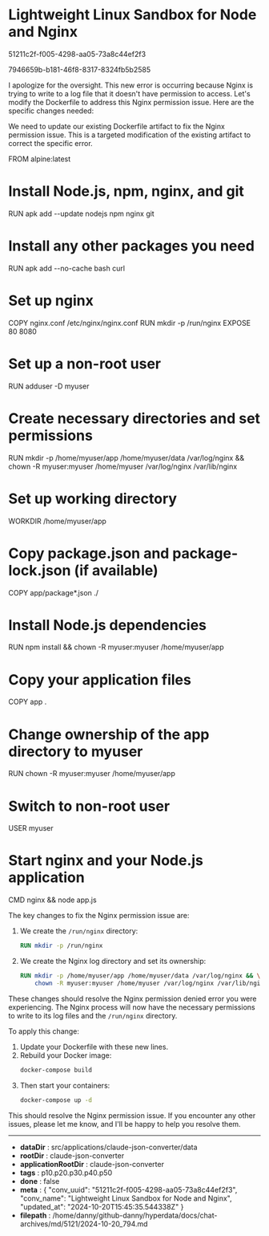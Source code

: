 # Lightweight Linux Sandbox for Node and Nginx

51211c2f-f005-4298-aa05-73a8c44ef2f3

7946659b-b181-46f8-8317-8324fb5b2585

 I apologize for the oversight. This new error is occurring because Nginx is trying to write to a log file that it doesn't have permission to access. Let's modify the Dockerfile to address this Nginx permission issue. Here are the specific changes needed:

<antThinking>We need to update our existing Dockerfile artifact to fix the Nginx permission issue. This is a targeted modification of the existing artifact to correct the specific error.</antThinking>

<antArtifact identifier="custom-alpine-dockerfile" type="application/vnd.ant.code" language="dockerfile" title="Custom Alpine Linux Dockerfile with Nginx permission fix">
FROM alpine:latest

# Install Node.js, npm, nginx, and git
RUN apk add --update nodejs npm nginx git

# Install any other packages you need
RUN apk add --no-cache bash curl

# Set up nginx
COPY nginx.conf /etc/nginx/nginx.conf
RUN mkdir -p /run/nginx
EXPOSE 80 8080

# Set up a non-root user
RUN adduser -D myuser

# Create necessary directories and set permissions
RUN mkdir -p /home/myuser/app /home/myuser/data /var/log/nginx && \
    chown -R myuser:myuser /home/myuser /var/log/nginx /var/lib/nginx

# Set up working directory
WORKDIR /home/myuser/app

# Copy package.json and package-lock.json (if available)
COPY app/package*.json ./

# Install Node.js dependencies
RUN npm install && chown -R myuser:myuser /home/myuser/app

# Copy your application files
COPY app .

# Change ownership of the app directory to myuser
RUN chown -R myuser:myuser /home/myuser/app

# Switch to non-root user
USER myuser

# Start nginx and your Node.js application
CMD nginx && node app.js
</antArtifact>

The key changes to fix the Nginx permission issue are:

1. We create the `/run/nginx` directory:
   ```dockerfile
   RUN mkdir -p /run/nginx
   ```

2. We create the Nginx log directory and set its ownership:
   ```dockerfile
   RUN mkdir -p /home/myuser/app /home/myuser/data /var/log/nginx && \
       chown -R myuser:myuser /home/myuser /var/log/nginx /var/lib/nginx
   ```

These changes should resolve the Nginx permission denied error you were experiencing. The Nginx process will now have the necessary permissions to write to its log files and the `/run/nginx` directory.

To apply this change:

1. Update your Dockerfile with these new lines.
2. Rebuild your Docker image:
   ```bash
   docker-compose build
   ```
3. Then start your containers:
   ```bash
   docker-compose up -d
   ```

This should resolve the Nginx permission issue. If you encounter any other issues, please let me know, and I'll be happy to help you resolve them.

---

* **dataDir** : src/applications/claude-json-converter/data
* **rootDir** : claude-json-converter
* **applicationRootDir** : claude-json-converter
* **tags** : p10.p20.p30.p40.p50
* **done** : false
* **meta** : {
  "conv_uuid": "51211c2f-f005-4298-aa05-73a8c44ef2f3",
  "conv_name": "Lightweight Linux Sandbox for Node and Nginx",
  "updated_at": "2024-10-20T15:45:35.544338Z"
}
* **filepath** : /home/danny/github-danny/hyperdata/docs/chat-archives/md/5121/2024-10-20_794.md